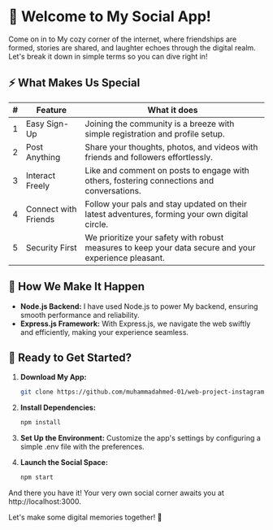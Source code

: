 # 🌟 Welcome to My Social App!

Come on in to My cozy corner of the internet, where friendships are formed, stories are shared, and laughter echoes through the digital realm. Let's break it down in simple terms so you can dive right in!

## ⚡️ What Makes Us Special

| #   | Feature               | What it does                                                                                                          |
| --- | --------------------- | ----------------------------------------------------------------------------------------------------------------------- |
| 1   | Easy Sign-Up          | Joining the community is a breeze with simple registration and profile setup.                                         |
| 2   | Post Anything         | Share your thoughts, photos, and videos with friends and followers effortlessly.                                       |
| 3   | Interact Freely       | Like and comment on posts to engage with others, fostering connections and conversations.                              |
| 4   | Connect with Friends  | Follow your pals and stay updated on their latest adventures, forming your own digital circle.                         |
| 5   | Security First        | We prioritize your safety with robust measures to keep your data secure and your experience pleasant.                 |

## 🔧 How We Make It Happen

- **Node.js Backend:** I have used Node.js to power My backend, ensuring smooth performance and reliability.
- **Express.js Framework:** With Express.js, we navigate the web swiftly and efficiently, making your experience seamless.

## 🚀 Ready to Get Started?

1. **Download My App:**
   ```bash
   git clone https://github.com/muhammadahmed-01/web-project-instagram-clone-backend.git
   ```

2. **Install Dependencies:**
   ```bash
   npm install
   ```

3. **Set Up the Environment:**
   Customize the app's settings by configuring a simple .env file with the preferences.

4. **Launch the Social Space:**
   ```bash
   npm start
   ```

And there you have it! Your very own social corner awaits you at http://localhost:3000.

Let's make some digital memories together! 🚀
